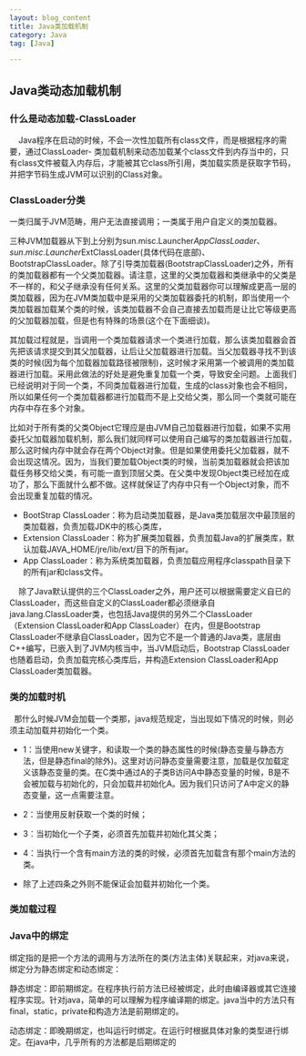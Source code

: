 ```yaml
---
layout: blog_content
title: Java类加载机制
category: Java
tag: [Java]

---
```


## Java类动态加载机制

### 什么是动态加载-ClassLoader

    Java程序在启动的时候，不会一次性加载所有class文件，而是根据程序的需要，通过ClassLoader- 类加载机制来动态加载某个class文件到内存当中的，只有class文件被载入内存后，才能被其它class所引用，类加载实质是获取字节码，并把字节码生成JVM可以识别的Class对象。
    
### ClassLoader分类

一类归属于JVM范畴，用户无法直接调用；一类属于用户自定义的类加载器。

三种JVM加载器从下到上分别为sun.misc.Launcher$AppClassLoader、sun.misc.Launcher$ExtClassLoader(具体代码在底部)、BootstrapClassLoader。除了引导类加载器(BootstrapClassLoader)之外，所有的类加载器都有一个父类加载器。请注意，这里的父类加载器和类继承中的父类是不一样的，和父子继承没有任何关系。这里的父类加载器你可以理解成更高一层的类加载器，因为在JVM类加载中是采用的父类加载器委托的机制，即当使用一个类加载器加载某个类的时候，该类加载器不会自己直接去加载而是让比它等级更高的父加载器加载，但是也有特殊的场景(这个在下面细谈)。

  其加载过程就是，当调用一个类加载器请求一个类进行加载，那么该类加载器会首先把该请求提交到其父加载器，让后让父加载器进行加载。当父加载器寻找不到该类的时候(因为每个加载器加载路径被限制)，这时候才采用第一个被调用的类加载器进行加载。采用此做法的好处是避免重复加载一个类，导致安全问题。上面我们已经说明对于同一个类，不同类加载器进行加载，生成的class对象也会不相同，所以如果任何一个类加载器都进行加载而不是上交给父类，那么同一个类就可能在内存中存在多个对象。

  比如对于所有类的父类Object它理应是由JVM自己加载器进行加载，如果不实用委托父加载器加载机制，那么我们就同样可以使用自己编写的类加载器进行加载，那么这时候内存中就会存在两个Object对象。但是如果使用委托父加载器，就不会出现这情况。因为，当我们要加载Object类的时候，当前类加载器就会把该加载任务移交给父类，有可能一直到顶层父类。在父类中发现Object类已经加在成功了，那么下面就什么都不做。这样就保证了内存中只有一个Object对象，而不会出现重复加载的情况。

* BootStrap ClassLoader：称为启动类加载器，是Java类加载层次中最顶层的类加载器，负责加载JDK中的核心类库，
* Extension ClassLoader：称为扩展类加载器，负责加载Java的扩展类库，默认加载JAVA_HOME/jre/lib/ext/目下的所有jar。
* App ClassLoader：称为系统类加载器，负责加载应用程序classpath目录下的所有jar和class文件。

    除了Java默认提供的三个ClassLoader之外，用户还可以根据需要定义自已的ClassLoader，而这些自定义的ClassLoader都必须继承自java.lang.ClassLoader类，也包括Java提供的另外二个ClassLoader（Extension ClassLoader和App ClassLoader）在内，但是Bootstrap ClassLoader不继承自ClassLoader，因为它不是一个普通的Java类，底层由C++编写，已嵌入到了JVM内核当中，当JVM启动后，Bootstrap ClassLoader也随着启动，负责加载完核心类库后，并构造Extension ClassLoader和App ClassLoader类加载器。
    
### 类的加载时机

  那什么时候JVM会加载一个类那，java规范规定，当出现如下情况的时候，则必须主动加载并初始化一个类。

  * 1：当使用new关键字，和读取一个类的静态属性的时候(静态变量与静态方法，但是静态final的除外)。这里对访问静态变量需要注意，加载是仅加载定义该静态变量的类。在C类中通过A的子类B访问A中静态变量的时候，B是不会被加载与初始化的，只会加载并初始化A。因为我们只访问了A中定义的静态变量，这一点需要注意。

  * 2：当使用反射获取一个类的时候；

  * 3：当初始化一个子类，必须首先加载并初始化其父类；

  * 4：当执行一个含有main方法的类的时候，必须首先加载含有那个main方法的类。

  * 除了上述四条之外则不能保证会加载并初始化一个类。
  
### 类加载过程
### Java中的绑定

绑定指的是把一个方法的调用与方法所在的类(方法主体)关联起来，对java来说，绑定分为静态绑定和动态绑定：

静态绑定：即前期绑定。在程序执行前方法已经被绑定，此时由编译器或其它连接程序实现。针对java，简单的可以理解为程序编译期的绑定。java当中的方法只有final，static，private和构造方法是前期绑定的。

动态绑定：即晚期绑定，也叫运行时绑定。在运行时根据具体对象的类型进行绑定。在java中，几乎所有的方法都是后期绑定的

  